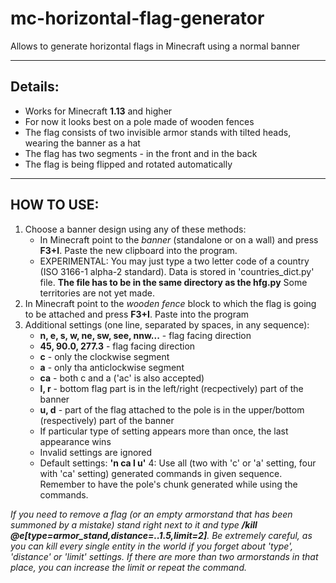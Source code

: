 # mc-horizontal-flag-generator
Allows to generate horizontal flags in Minecraft using a normal banner

------------------------------------------------------------------------------------------------------------------------

## Details:
- Works for Minecraft **1.13** and higher
- For now it looks best on a pole made of wooden fences
- The flag consists of two invisible armor stands with tilted heads, wearing the banner as a hat
- The flag has two segments - in the front and in the back
- The flag is being flipped and rotated automatically

------------------------------------------------------------------------------------------------------------------------

## HOW TO USE:
1. Choose a banner design using any of these methods:
    - In Minecraft point to the _banner_ (standalone or on a wall) and press **F3+I**. Paste the new clipboard into the program. 
    - EXPERIMENTAL: You may just type a two letter code of a country (ISO 3166-1 alpha-2 standard). Data is stored in 'countries_dict.py' file. **The file has to be in the same directory as the hfg.py** Some territories are not yet made.
2. In Minecraft point to the _wooden fence_ block to which the flag is going to be attached and press **F3+I**. Paste into the program
3. Additional settings (one line, separated by spaces, in any sequence):
    - **n, e, s, w, ne, sw, see, nnw...** - flag facing direction
    - **45, 90.0, 277.3** - flag facing direction
    - **c** - only the clockwise segment
    - **a** - only tha anticlockwise segment
    - **ca** - both c and a ('ac' is also accepted)
    - **l, r** - bottom flag part is in the left/right (recpectively) part of the banner
    - **u, d** - part of the flag attached to the pole is in the upper/bottom (respectively) part of the banner
    - If particular type of setting appears more than once, the last appearance wins
    - Invalid settings are ignored
    - Default settings: **'n ca l u'**
4: Use all (two with 'c' or 'a' setting, four with 'ca' setting) generated commands in given sequence. Remember to have the pole's chunk generated while using the commands.

_If you need to remove a flag (or an empty armorstand that has been summoned by a mistake) stand right next to it and type **/kill @e[type=armor_stand,distance=..1.5,limit=2]**. Be extremely careful, as you can kill every single entity in the world if you forget about 'type', 'distance' or 'limit' settings. If there are more than two armorstands in that place, you can increase the limit or repeat the command._
